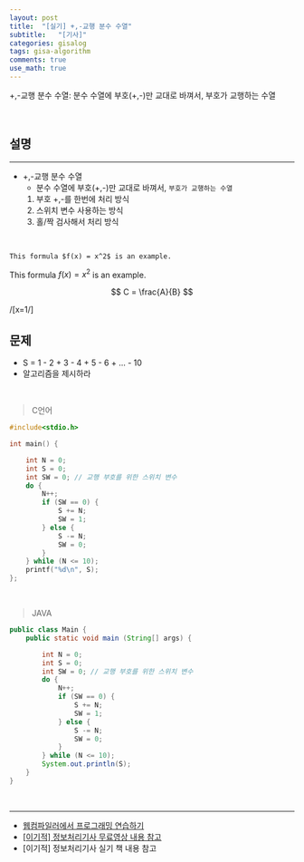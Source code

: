 ```yaml
---
layout: post
title:  "[실기] +,-교행 분수 수열"
subtitle:   "[기사]"
categories: gisalog
tags: gisa-algorithm
comments: true
use_math: true
---
```


+,-교행 분수 수열: 분수 수열에 부호(+,-)만 교대로 바껴서, 부호가 교행하는 수열

<br>


## 설명
---

- +,-교행 분수 수열
	+ 분수 수열에 부호(+,-)만 교대로 바껴서, `부호가 교행하는 수열`
	1. 부호 +,-를 한번에 처리 방식
	2. 스위치 변수 사용하는 방식
	3. 홀/짝 검사해서 처리 방식

<br>

```
This formula $f(x) = x^2$ is an example.
```

This formula $f(x) = x^2$ is an example.

$$ C = \frac{A}{B} $$

/[x=1/]

## 
문제
---

- S = 1 - 2 + 3 - 4 + 5 - 6 + ... - 10
- 알고리즘을 제시하라

<br>


> C언어

```c
#include<stdio.h>

int main() {

   	int N = 0;
	int S = 0;
	int SW = 0; // 교행 부호를 위한 스위치 변수
	do {
	    N++;
	    if (SW == 0) {
	        S += N;
	        SW = 1;
	    } else {
	        S -= N;
	        SW = 0;
	    }
	} while (N <= 10);
	printf("%d\n", S);
};
```

<br>

> JAVA

```java
public class Main {
	public static void main (String[] args) {

    	int N = 0;
    	int S = 0;
    	int SW = 0; // 교행 부호를 위한 스위치 변수
    	do {
    	    N++;
    	    if (SW == 0) {
    	        S += N;
    	        SW = 1;
    	    } else {
    	        S -= N;
    	        SW = 0;
    	    }
    	} while (N <= 10);
    	System.out.println(S);
	}
}
```

<br>


---
- [웹컴파일러에서 프로그래밍 연습하기](https://csacademy.com/workspace/)
- [[이기적] 정보처리기사 무료영상 내용 참고](https://www.youtube.com/watch?v=mCM5QNC3sZA&list=PL9GldHAGKAwWNwxxf0BBRnlq49lNKYBY4)
- [이기적] 정보처리기사 실기 책 내용 참고

